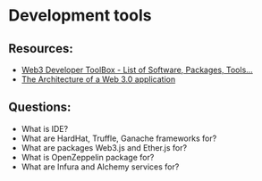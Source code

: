 # Development tools

## Resources:
* [Web3 Developer ToolBox - List of Software, Packages, Tools...](https://youtu.be/1M0n4mGHmpo)
* [The Architecture of a Web 3.0 application](https://www.preethikasireddy.com/post/the-architecture-of-a-web-3-0-application)

## Questions:

* What is IDE? 
* What are HardHat, Truffle, Ganache frameworks for?
* What are packages Web3.js and Ether.js for?
* What is OpenZeppelin package for?
* What are Infura and Alchemy services for?
